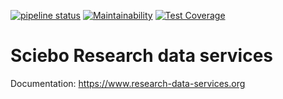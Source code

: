 [![pipeline status](https://zivgitlab.uni-muenster.de/sciebo-rds/sciebo-rds/badges/master/pipeline.svg)](https://zivgitlab.uni-muenster.de/sciebo-rds/sciebo-rds/-/commits/master)
[![Maintainability](https://api.codeclimate.com/v1/badges/bb2f184b5e422e1366bd/maintainability)](https://codeclimate.com/github/Sciebo-RDS/Sciebo-RDS/maintainability)
[![Test Coverage](https://api.codeclimate.com/v1/badges/bb2f184b5e422e1366bd/test_coverage)](https://codeclimate.com/github/Sciebo-RDS/Sciebo-RDS/test_coverage)

# Sciebo Research data services

Documentation: https://www.research-data-services.org
